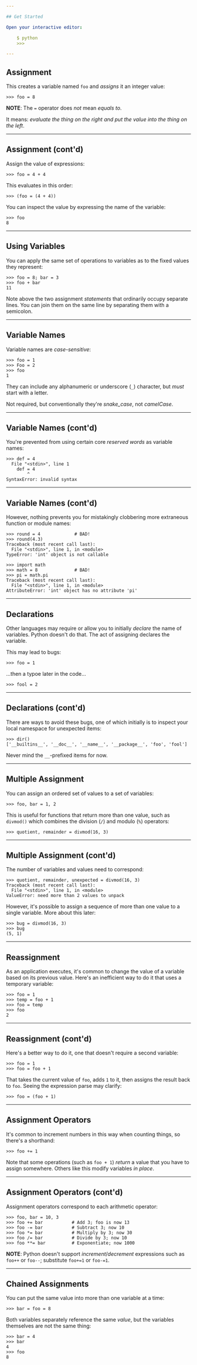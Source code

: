 ```yaml
---

## Get Started

Open your interactive editor:

    $ python
    >>>

---
```


## Assignment

This creates a variable named `foo` and _assigns_ it an integer value:

    >>> foo = 8

__NOTE__: The `=` operator does _not_ mean _equals to_.

It means: _evaluate the thing on the right and put the value into the thing on the left_.

---

## Assignment (cont'd)

Assign the value of expressions:

    >>> foo = 4 + 4

This evaluates in this order:

    >>> (foo = (4 + 4))

You can inspect the value by expressing the name of the variable:

    >>> foo
    8

---

## Using Variables

You can apply the same set of operations to variables as to the fixed values they represent:

    >>> foo = 8; bar = 3
    >>> foo + bar
    11

Note above the two assignment _statements_ that ordinarily occupy separate lines. You can join them on the same line by separating them with a semicolon.

---

## Variable Names

Variable names are _case-sensitive_:

    >>> foo = 1
    >>> Foo = 2
    >>> foo
    1

They can include any alphanumeric or underscore (`_`) character, but _must_ start with a letter.

Not required, but conventionally they're _snake\_case_, not _camelCase_.

---

## Variable Names (cont'd)

You're prevented from using certain core _reserved words_ as variable names:

    >>> def = 4
      File "<stdin>", line 1
        def = 4
            ^
    SyntaxError: invalid syntax

---

## Variable Names (cont'd)

However, nothing prevents you for mistakingly clobbering more extraneous function or module names:

    >>> round = 4             # BAD!
    >>> round(4.3)
    Traceback (most recent call last):
      File "<stdin>", line 1, in <module>
    TypeError: 'int' object is not callable

    >>> import math
    >>> math = 8              # BAD!
    >>> pi = math.pi
    Traceback (most recent call last):
      File "<stdin>", line 1, in <module>
    AttributeError: 'int' object has no attribute 'pi'

---

## Declarations

Other languages may require or allow you to initially _declare_ the name of variables. Python doesn't do that. The act of assigning declares the variable.

This may lead to bugs:

    >>> foo = 1

...then a typoe later in the code...

    >>> fool = 2

---

## Declarations (cont'd)

There are ways to avoid these bugs, one of which initially is to inspect your local namespace for unexpected items:

    >>> dir()
    ['__builtins__', '__doc__', '__name__', '__package__', 'foo', 'fool']

Never mind the `__`-prefixed items for now.

---

## Multiple Assignment

You can assign an ordered set of values to a set of variables:

    >>> foo, bar = 1, 2

This is useful for functions that return more than one value, such as `divmod()` which combines the division (`/`) and modulo (`%`) operators:

    >>> quotient, remainder = divmod(16, 3)

---

## Multiple Assignment (cont'd)

The number of variables and values need to correspond:

    >>> quotient, remainder, unexpected = divmod(16, 3)
    Traceback (most recent call last):
      File "<stdin>", line 1, in <module>
    ValueError: need more than 2 values to unpack

However, it's possible to assign a sequence of more than one value to a single variable. More about this later:

    >>> bug = divmod(16, 3)
    >>> bug
    (5, 1)

---

## Reassignment

As an application executes, it's common to change the value of a variable based on its previous value. Here's an inefficient way to do it that uses a temporary variable:

    >>> foo = 1
    >>> temp = foo + 1
    >>> foo = temp
    >>> foo
    2

---

## Reassignment (cont'd)

Here's a better way to do it, one that doesn't require a second variable:

    >>> foo = 1
    >>> foo = foo + 1

That takes the current value of `foo`, adds `1` to it, then assigns the result back to `foo`. Seeing the expression parse may clarify:

    >>> foo = (foo + 1)

---

## Assignment Operators

It's common to increment numbers in this way when counting things, so there's a shorthand:

    >>> foo += 1

Note that some operations (such as `foo + 1`) _return_ a value that you have to assign somewhere. Others like this modify variables _in place_.

---

## Assignment Operators (cont'd)

Assignment operators correspond to each arithmetic operator:

    >>> foo, bar = 10, 3
    >>> foo += bar           # Add 3; foo is now 13
    >>> foo -= bar           # Subtract 3; now 10
    >>> foo *= bar           # Multiply by 3; now 30
    >>> foo /= bar           # Divide by 3; now 10
    >>> foo **= bar          # Exponentiate; now 1000

__NOTE__: Python doesn't support _increment_/_decrement_ expressions such as `foo++` or `foo--`; substitute `foo+=1` or `foo-=1`.

---

## Chained Assignments

You can put the same value into more than one variable at a time:

    >>> bar = foo = 8

Both variables separately reference the same _value_, but the variables themselves are not the same thing:

    >>> bar = 4
    >>> bar
    4
    >>> foo
    8

<!--

- $sigil

-->
